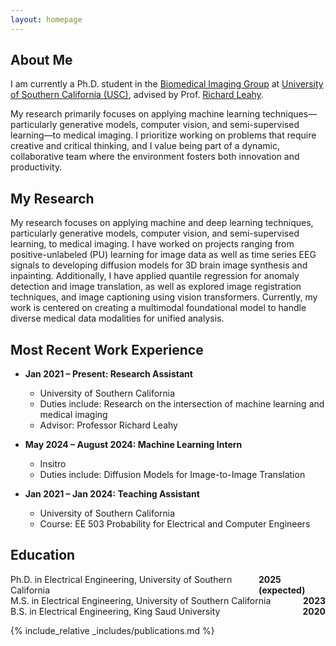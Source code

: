 ```yaml
---
layout: homepage
---
```


## About Me

I am currently a Ph.D. student in the [Biomedical Imaging Group](https://neuroimage.usc.edu/neuro) at [University of Southern California (USC)](https://www.usc.edu), advised by Prof. [Richard Leahy](https://viterbi.usc.edu/directory/faculty/Leahy/Richard).

My research primarily focuses on applying machine learning techniques—particularly generative models, computer vision, and semi-supervised learning—to medical imaging. I prioritize working on problems that require creative and critical thinking, and I value being part of a dynamic, collaborative team where the environment fosters both innovation and productivity.

## My Research

My research focuses on applying machine and deep learning techniques, particularly generative models, computer vision, and semi-supervised learning, to medical imaging. I have worked on projects ranging from positive-unlabeled (PU) learning for image data as well as time series EEG signals to developing diffusion models for 3D brain image synthesis and inpainting. Additionally, I have applied quantile regression for anomaly detection and image translation, as well as explored image registration techniques, and image captioning using vision transformers. Currently, my work is centered on creating a multimodal foundational model to handle diverse medical data modalities for unified analysis.

## Most Recent Work Experience

- **Jan 2021 – Present: Research Assistant**
  - University of Southern California
  - Duties include: Research on the intersection of machine learning and medical imaging
  - Advisor: Professor Richard Leahy

- **May 2024 – August 2024: Machine Learning Intern**
  - Insitro
  - Duties include: Diffusion Models for Image-to-Image Translation

- **Jan 2021 – Jan 2024: Teaching Assistant**
  - University of Southern California
  - Course: EE 503 Probability for Electrical and Computer Engineers

## Education

<div style="display: flex; justify-content: space-between;">
  <span>Ph.D. in Electrical Engineering, University of Southern California</span>
  <span><strong>2025 (expected)</strong></span>
</div>

<div style="display: flex; justify-content: space-between;">
  <span>M.S. in Electrical Engineering, University of Southern California</span>
  <span><strong>2023</strong></span>
</div>

<div style="display: flex; justify-content: space-between;">
  <span>B.S. in Electrical Engineering, King Saud University</span>
  <span><strong>2020</strong></span>
</div>





{% include_relative _includes/publications.md %}
<!-- {% include_relative _includes/services.md %} -->

